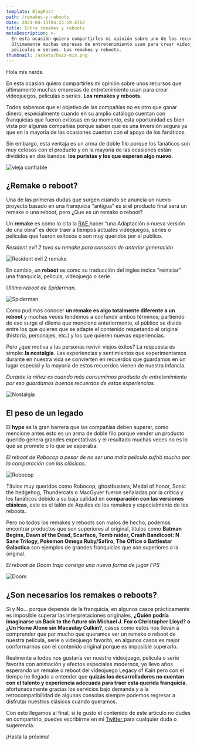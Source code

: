 ```yaml
---
template: BlogPost
path: /remakes-y-reboots
date: 2021-04-13T04:23:59.676Z
title: Entre remakes y reboots
metaDescription: >-
  En esta ocasión quiero compartirles mi opinión sobre uno de los recursos que
  últimamente muchas empresas de entretenimiento usan para crear videojuegos,
  películas o series. Los remakes y reboots.
thumbnail: /assets/buzz-min.png
---
```

Hola mis nerds.

En esta ocasión quiero compartirles mi opinión sobre unos recursos que últimamente muchas empresas de entretenimiento usan para crear videojuegos, películas o series. **Los remakes y reboots.**

Todos sabemos que el objetivo de las compañías no es otro que ganar dinero, especialmente cuando en su amplio catálogo cuentan con franquicias que fueron exitosas en su momento, esta oportunidad es bien vista por algunas compañías porque saben que es una inversión segura ya que en la mayoría de las ocasiones cuentan con el apoyo de los fanáticos.

Sin embargo, esta ventaja es un arma de doble filo porque los fanáticos son muy celosos con el producto y en la mayoría de las ocasiones están divididos en dos bandos: **los puristas y los que esperan algo nuevo.**

![vieja confiable](/assets/viejaconfiable-min.png "vieja confiable")

## **¿Remake o reboot?**

Una de las primeras dudas que surgen cuando se anuncia un nuevo proyecto basado en una franquicia “antigua” es si el producto final será un remake o una reboot, pero ¿Que es un remake o reboot?

Un **remake** es como lo cita la [RAE ](https://dle.rae.es/remake?m=form)hacer “una Adaptación o nueva versión de una obra” es decir traer a tiempos actuales videojuegos, series o películas que fueron exitosos o son muy queridos por el público.

*Resident evil 2 tuvo su remake para consolas de anterior generación*

![Resident evil 2 remake](/assets/re2-min.png "Resident evil 2 remake")

En cambio, un **reboot** es como su traducción del ingles indica “reiniciar” una franquicia, película, videojuego o serie.

*Ultimo reboot de Spiderman.*

![Spiderman](/assets/siperman-min.png "Spiderman")

Como pudimos conocer **un remake es algo totalmente diferente a un reboot** y muchas veces tendemos a confundir ambos términos; partiendo de eso surge el dilema que mencione anteriormente, el público se divide entre los que quieren que se adapte el contenido respetando el original (historia, personajes, etc.) y los que quieren nuevas experiencias.

Pero ¿que motiva a las personas revivir viejos éxitos? La respuesta es simple: **la nostalgia**. Las experiencias y sentimientos que experimentamos durante en nuestra vida se convierten en recuerdos que guardamos en un lugar especial y la mayoría de estos recuerdos vienen de nuestra infancia.

*Durante la niñez es cuando más consumimos producto de entretenimiento por eso guardamos buenos recuerdos de estas experiencias.*

![Nostalgia](/assets/nostalgia-min.png "Nostalgia")

## **El peso de un legado**

El **hype** es la gran barrera que las compañías deben superar, como mencione antes esto es un arma de doble filo porque vender un producto querido genera grandes expectativas y el resultado muchas veces no es lo que se promete o lo que se esperaba.

*El reboot de Robocop a pesar de no ser una mala película sufrió mucho por la comparación con las clásicas.*

![Robocop](/assets/robocop-min.png "Robocop")

Títulos muy queridos como Robocop, ghostbusters, Medal of honor, Sonic the hedgehog, Thundercats o MacGyver fueron señaladas por la crítica y los fanáticos debido a su baja calidad en **comparación con las versiones clásicas**, este es el talón de Aquiles de los remakes y especialmente de los reboots.

Pero no todos los remakes y reboots son malos de hecho, podemos encontrar productos que son superiores al original, títulos como **Batman Begins, Dawn of the Dead, Scarface, Tomb raider, Crash Bandicoot: N Sane Trilogy, Pokemon Omega Ruby/Safiro, The Office o Battlestar Galactica** son ejemplos de grandes franquicias que son superiores a la original.

*El reboot de Doom trajo consigo una nueva forma de jugar FPS*

![Doom](/assets/Doom-min.png "Doom")

## **¿Son necesarios los remakes o reboots?**

Si y No... porque depende de la franquicia, en algunos casos prácticamente es imposible superar las interpretaciones originales, **¿Quién podría imaginarse un Back to the future sin Michael J. Fox o Christopher Lloyd? o ¿Un Home Alone sin Macaulay Culkin?**, casos como estos nos llevan a comprender que por mucho que queramos ver un remake o reboot de nuestra película, serie o videojuego favorito, en algunos casos es mejor conformarnos con el contenido original porque es imposible superarlo.

Realmente a todos nos gustaría ver nuestro videojuego, película o serie favorita con animación y efectos especiales modernos, yo llevo años esperando un remake o reboot del videojuego Legacy of Kain pero con el tiempo he llegado a entender que **quizás los desarrolladores no cuentan con el talento y experiencia adecuada para traer esta querida franquicia**, afortunadamente gracias los servicios bajo demanda y a la retrocompatibilidad de algunas consolas siempre podemos regresar a disfrutar nuestros clásicos cuando queramos.

Con esto llegamos al final, si te gusto el contenido de este articulo no dudes en compartirlo, puedes escribirme en mi [Twitter ](https://twitter.com/christianEdSV)para cualquier duda o sugerencia.

¡Hasta la próxima!

